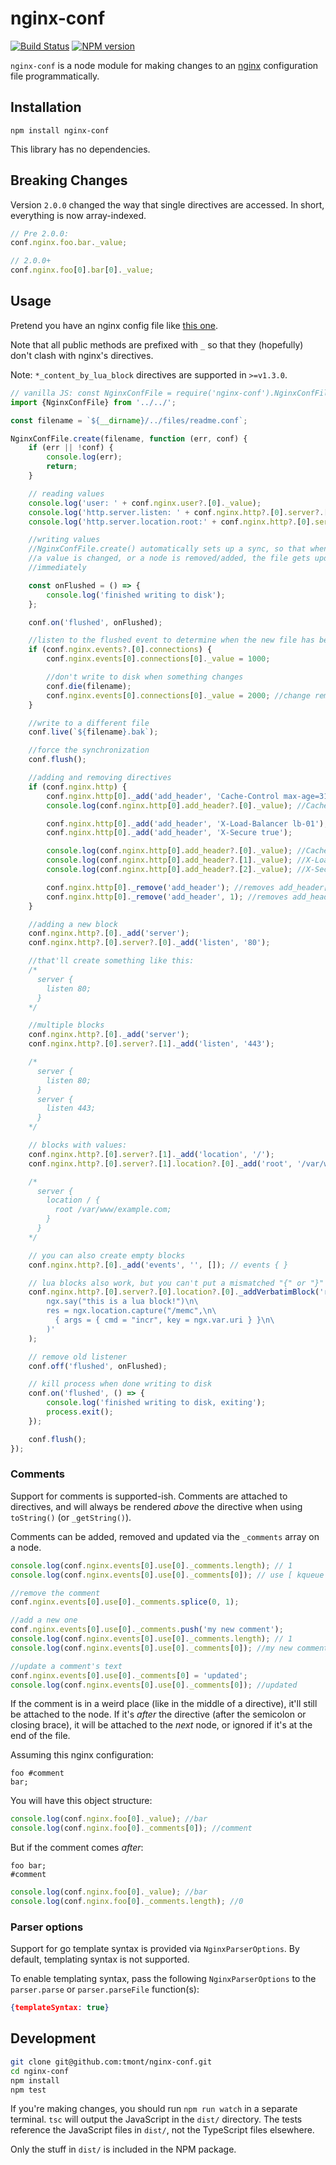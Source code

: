 # nginx-conf

[![Build Status](https://travis-ci.org/tmont/nginx-conf.png)](https://travis-ci.org/tmont/nginx-conf)
[![NPM version](https://badge.fury.io/js/nginx-conf.png)](http://badge.fury.io/js/nginx-conf)

`nginx-conf` is a node module for making changes to an [nginx](http://nginx.org) configuration
file programmatically.

## Installation
`npm install nginx-conf`

This library has no dependencies.

## Breaking Changes
Version `2.0.0` changed the way that single directives are accessed. In short, everything
is now array-indexed.


```javascript
// Pre 2.0.0:
conf.nginx.foo.bar._value;

// 2.0.0+
conf.nginx.foo[0].bar[0]._value;
```

## Usage
Pretend you have an nginx config file like
[this one](https://github.com/tmont/nginx-conf/blob/master/tests/files/nginx-home.conf).

Note that all public methods are prefixed with `_` so that they (hopefully) don't clash with
nginx's directives.

Note: `*_content_by_lua_block` directives are supported in `>=v1.3.0`.

```javascript
// vanilla JS: const NginxConfFile = require('nginx-conf').NginxConfFile;
import {NginxConfFile} from '../../';

const filename = `${__dirname}/../files/readme.conf`;

NginxConfFile.create(filename, function (err, conf) {
    if (err || !conf) {
        console.log(err);
        return;
    }

    // reading values
    console.log('user: ' + conf.nginx.user?.[0]._value);
    console.log('http.server.listen: ' + conf.nginx.http?.[0].server?.[0].listen?.[0]._value);
    console.log('http.server.location.root:' + conf.nginx.http?.[0].server?.[0].location?.[3].root?.[0]._value);

    //writing values
    //NginxConfFile.create() automatically sets up a sync, so that whenever
    //a value is changed, or a node is removed/added, the file gets updated
    //immediately

    const onFlushed = () => {
        console.log('finished writing to disk');
    };

    conf.on('flushed', onFlushed);

    //listen to the flushed event to determine when the new file has been flushed to disk
    if (conf.nginx.events?.[0].connections) {
        conf.nginx.events[0].connections[0]._value = 1000;

        //don't write to disk when something changes
        conf.die(filename);
        conf.nginx.events[0].connections[0]._value = 2000; //change remains local, not in /etc/nginx.conf
    }

    //write to a different file
    conf.live(`${filename}.bak`);

    //force the synchronization
    conf.flush();

    //adding and removing directives
    if (conf.nginx.http) {
        conf.nginx.http[0]._add('add_header', 'Cache-Control max-age=315360000, public');
        console.log(conf.nginx.http[0].add_header?.[0]._value); //Cache-Control max-age=315360000, public

        conf.nginx.http[0]._add('add_header', 'X-Load-Balancer lb-01');
        conf.nginx.http[0]._add('add_header', 'X-Secure true');

        console.log(conf.nginx.http[0].add_header?.[0]._value); //Cache-Control max-age=315360000, public
        console.log(conf.nginx.http[0].add_header?.[1]._value); //X-Load-Balancer lb-01
        console.log(conf.nginx.http[0].add_header?.[2]._value); //X-Secure true

        conf.nginx.http[0]._remove('add_header'); //removes add_header[0]
        conf.nginx.http[0]._remove('add_header', 1); //removes add_header[1]
    }

    //adding a new block
    conf.nginx.http?.[0]._add('server');
    conf.nginx.http?.[0].server?.[0]._add('listen', '80');

    //that'll create something like this:
    /*
      server {
        listen 80;
      }
    */

    //multiple blocks
    conf.nginx.http?.[0]._add('server');
    conf.nginx.http?.[0].server?.[1]._add('listen', '443');

    /*
      server {
        listen 80;
      }
      server {
        listen 443;
      }
    */

    // blocks with values:
    conf.nginx.http?.[0].server?.[1]._add('location', '/');
    conf.nginx.http?.[0].server?.[1].location?.[0]._add('root', '/var/www/example.com');

    /*
      server {
        location / {
          root /var/www/example.com;
        }
      }
    */

    // you can also create empty blocks
    conf.nginx.http?.[0]._add('events', '', []); // events { }

    // lua blocks also work, but you can't put a mismatched "{" or "}" in a comment!
    conf.nginx.http?.[0].server?.[0].location?.[0]._addVerbatimBlock('rewrite_by_lua_block', '\n\
        ngx.say("this is a lua block!")\n\
        res = ngx.location.capture("/memc",\n\
          { args = { cmd = "incr", key = ngx.var.uri } }\n\
        )'
    );

    // remove old listener
    conf.off('flushed', onFlushed);

    // kill process when done writing to disk
    conf.on('flushed', () => {
        console.log('finished writing to disk, exiting');
        process.exit();
    });

    conf.flush();
});
```

### Comments
Support for comments is supported-ish. Comments are attached to directives, and will always
be rendered *above* the directive when using `toString()` (or `_getString()`).

Comments can be added, removed and updated via the `_comments` array on a node.

```javascript
console.log(conf.nginx.events[0].use[0]._comments.length); // 1
console.log(conf.nginx.events[0].use[0]._comments[0]); // use [ kqueue | rtsig | epoll | /dev/poll | select | poll ];

//remove the comment
conf.nginx.events[0].use[0]._comments.splice(0, 1);

//add a new one
conf.nginx.events[0].use[0]._comments.push('my new comment');
console.log(conf.nginx.events[0].use[0]._comments.length); // 1
console.log(conf.nginx.events[0].use[0]._comments[0]); //my new comment

//update a comment's text
conf.nginx.events[0].use[0]._comments[0] = 'updated';
console.log(conf.nginx.events[0].use[0]._comments[0]); //updated
```

If the comment is in a weird place (like in the middle of a directive), it'll still be
attached to the node. If it's *after* the directive (after the semicolon or closing brace),
it will be attached to the *next* node, or ignored if it's at the end of the file.

Assuming this nginx configuration:
```nginx
foo #comment
bar;
```

You will have this object structure:
```javascript
console.log(conf.nginx.foo[0]._value); //bar
console.log(conf.nginx.foo[0]._comments[0]); //comment
```

But if the comment comes *after*:
```nginx
foo bar;
#comment
```

```javascript
console.log(conf.nginx.foo[0]._value); //bar
console.log(conf.nginx.foo[0]._comments.length); //0
```

### Parser options
Support for go template syntax is provided via `NginxParserOptions`.  By default, templating syntax is not supported.

To enable templating syntax, pass the following `NginxParserOptions` to the `parser.parse` or `parser.parseFile` function(s):
```json
{templateSyntax: true}
```

## Development
```bash
git clone git@github.com:tmont/nginx-conf.git
cd nginx-conf
npm install
npm test
```

If you're making changes, you should run `npm run watch` in a separate
terminal. `tsc` will output the JavaScript in the `dist/` directory.
The tests reference the JavaScript files in `dist/`, not the TypeScript
files elsewhere.

Only the stuff in `dist/` is included in the NPM package.
